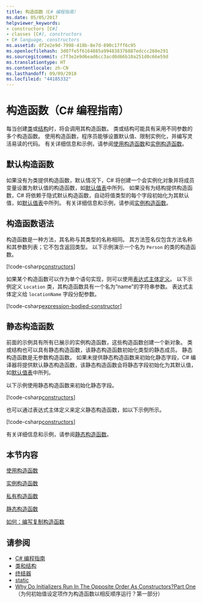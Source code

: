 ```yaml
---
title: 构造函数（C# 编程指南）
ms.date: 05/05/2017
helpviewer_keywords:
- constructors [C#]
- classes [C#], constructors
- C# language, constructors
ms.assetid: df2e2e9d-7998-418b-8e7d-890c17ff6c95
ms.openlocfilehash: 3d07fe5f6164885a994838376887edccc260e291
ms.sourcegitcommit: c7f3e2e9d6ead6cc3acd0d66b10a251d0c66e59d
ms.translationtype: HT
ms.contentlocale: zh-CN
ms.lasthandoff: 09/09/2018
ms.locfileid: "44185332"
---
```

# <a name="constructors-c-programming-guide"></a>构造函数（C# 编程指南）
每当创建[类](../../../csharp/language-reference/keywords/class.md)或[结构](../../../csharp/language-reference/keywords/struct.md)时，将会调用其构造函数。 类或结构可能具有采用不同参数的多个构造函数。 使用构造函数，程序员能够设置默认值、限制实例化，并编写灵活易读的代码。 有关详细信息和示例，请参阅[使用构造函数](../../../csharp/programming-guide/classes-and-structs/using-constructors.md)和[实例构造函数](../../../csharp/programming-guide/classes-and-structs/instance-constructors.md)。  

## <a name="default-constructors"></a>默认构造函数
  
如果没有为类提供构造函数，默认情况下，C# 将创建一个会实例化对象并将成员变量设置为默认值的构造函数，如[默认值表](../../../csharp/language-reference/keywords/default-values-table.md)中所列。 如果没有为结构提供构造函数，C# 将依赖于隐式默认构造函数，自动将值类型的每个字段初始化为其默认值，如[默认值表](../../../csharp/language-reference/keywords/default-values-table.md)中所列。 有关详细信息和示例，请参阅[实例构造函数](../../../csharp/programming-guide/classes-and-structs/instance-constructors.md)。  

## <a name="constructor-syntax"></a>构造函数语法

构造函数是一种方法，其名称与其类型的名称相同。 其方法签名仅包含方法名称和其参数列表；它不包含返回类型。 以下示例演示一个名为 `Person` 的类的构造函数。

[!code-csharp[constructors](../../../../samples/snippets/csharp/programming-guide/classes-and-structs/constructors1.cs#1)]  

如果某个构造函数可以作为单个语句实现，则可以使用[表达式主体定义](../statements-expressions-operators/expression-bodied-members.md)。 以下示例定义 `Location` 类，其构造函数具有一个名为“name”的字符串参数。 表达式主体定义给 `locationName` 字段分配参数。

[!code-csharp[expression-bodied-constructor](../../../../samples/snippets/csharp/programming-guide/classes-and-structs/expr-bodied-ctor.cs#1)]  

## <a name="static-constructors"></a>静态构造函数

前面的示例具有所有已展示的实例构造函数，这些构造函数创建一个新对象。 类或结构也可以具有静态构造函数，该静态构造函数初始化类型的静态成员。  静态构造函数是无参数构造函数。 如果未提供静态构造函数来初始化静态字段，C# 编译器将提供默认静态构造函数，该静态构造函数会将静态字段初始化为其默认值，如[默认值表](../../../csharp/language-reference/keywords/default-values-table.md)中所列。 

以下示例使用静态构造函数来初始化静态字段。

[!code-csharp[constructors](../../../../samples/snippets/csharp/programming-guide/classes-and-structs/constructors1.cs#2)]  

也可以通过表达式主体定义来定义静态构造函数，如以下示例所示。 

[!code-csharp[constructors](../../../../samples/snippets/csharp/programming-guide/classes-and-structs/constructors1.cs#3)]  

有关详细信息和示例，请参阅[静态构造函数](../../../csharp/programming-guide/classes-and-structs/static-constructors.md)。  
  
## <a name="in-this-section"></a>本节内容  
 [使用构造函数](../../../csharp/programming-guide/classes-and-structs/using-constructors.md)  
  
 [实例构造函数](../../../csharp/programming-guide/classes-and-structs/instance-constructors.md)  
  
 [私有构造函数](../../../csharp/programming-guide/classes-and-structs/private-constructors.md)  
  
 [静态构造函数](../../../csharp/programming-guide/classes-and-structs/static-constructors.md)  
  
 [如何：编写复制构造函数](../../../csharp/programming-guide/classes-and-structs/how-to-write-a-copy-constructor.md)  
  
## <a name="see-also"></a>请参阅

- [C# 编程指南](../../../csharp/programming-guide/index.md)  
- [类和结构](../../../csharp/programming-guide/classes-and-structs/index.md)  
- [终结器](../../../csharp/programming-guide/classes-and-structs/destructors.md)  
- [static](../../../csharp/language-reference/keywords/static.md)  
- [Why Do Initializers Run In The Opposite Order As Constructors?Part One](https://blogs.msdn.microsoft.com/ericlippert/2008/02/15/why-do-initializers-run-in-the-opposite-order-as-constructors-part-one)（为何初始值设定项作为构造函数以相反顺序运行？第一部分）
